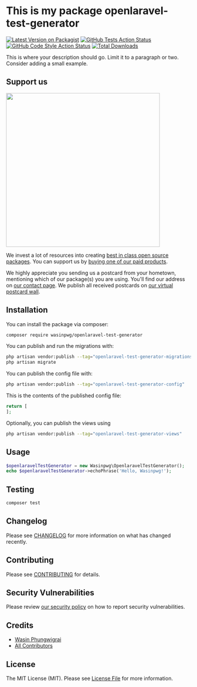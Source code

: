 # This is my package openlaravel-test-generator

[![Latest Version on Packagist](https://img.shields.io/packagist/v/wasinpwg/openlaravel-test-generator.svg?style=flat-square)](https://packagist.org/packages/wasinpwg/openlaravel-test-generator)
[![GitHub Tests Action Status](https://img.shields.io/github/actions/workflow/status/wasinpwg/openlaravel-test-generator/run-tests.yml?branch=main&label=tests&style=flat-square)](https://github.com/wasinpwg/openlaravel-test-generator/actions?query=workflow%3Arun-tests+branch%3Amain)
[![GitHub Code Style Action Status](https://img.shields.io/github/actions/workflow/status/wasinpwg/openlaravel-test-generator/fix-php-code-style-issues.yml?branch=main&label=code%20style&style=flat-square)](https://github.com/wasinpwg/openlaravel-test-generator/actions?query=workflow%3A"Fix+PHP+code+style+issues"+branch%3Amain)
[![Total Downloads](https://img.shields.io/packagist/dt/wasinpwg/openlaravel-test-generator.svg?style=flat-square)](https://packagist.org/packages/wasinpwg/openlaravel-test-generator)

This is where your description should go. Limit it to a paragraph or two. Consider adding a small example.

## Support us

[<img src="https://github-ads.s3.eu-central-1.amazonaws.com/openlaravel-test-generator.jpg?t=1" width="419px" />](https://spatie.be/github-ad-click/openlaravel-test-generator)

We invest a lot of resources into creating [best in class open source packages](https://spatie.be/open-source). You can support us by [buying one of our paid products](https://spatie.be/open-source/support-us).

We highly appreciate you sending us a postcard from your hometown, mentioning which of our package(s) you are using. You'll find our address on [our contact page](https://spatie.be/about-us). We publish all received postcards on [our virtual postcard wall](https://spatie.be/open-source/postcards).

## Installation

You can install the package via composer:

```bash
composer require wasinpwg/openlaravel-test-generator
```

You can publish and run the migrations with:

```bash
php artisan vendor:publish --tag="openlaravel-test-generator-migrations"
php artisan migrate
```

You can publish the config file with:

```bash
php artisan vendor:publish --tag="openlaravel-test-generator-config"
```

This is the contents of the published config file:

```php
return [
];
```

Optionally, you can publish the views using

```bash
php artisan vendor:publish --tag="openlaravel-test-generator-views"
```

## Usage

```php
$openlaravelTestGenerator = new Wasinpwg\OpenlaravelTestGenerator();
echo $openlaravelTestGenerator->echoPhrase('Hello, Wasinpwg!');
```

## Testing

```bash
composer test
```

## Changelog

Please see [CHANGELOG](CHANGELOG.md) for more information on what has changed recently.

## Contributing

Please see [CONTRIBUTING](CONTRIBUTING.md) for details.

## Security Vulnerabilities

Please review [our security policy](../../security/policy) on how to report security vulnerabilities.

## Credits

- [Wasin Phungwigrai](https://github.com/Plong-Wasin)
- [All Contributors](../../contributors)

## License

The MIT License (MIT). Please see [License File](LICENSE.md) for more information.
